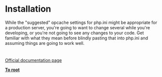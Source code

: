 # Installation



While the "suggested" opcache settings for php.ini might be appropriate for a production server, you&apos;re going to want to change several while you&apos;re developing, or you&apos;re not going to see any changes to your code. Get familiar with what they mean before blindly pasting that into php.ini and assuming things are going to work well.  

#

[Official documentation page](https://www.php.net/manual/en/opcache.installation.php)

**[To root](/README.md)**